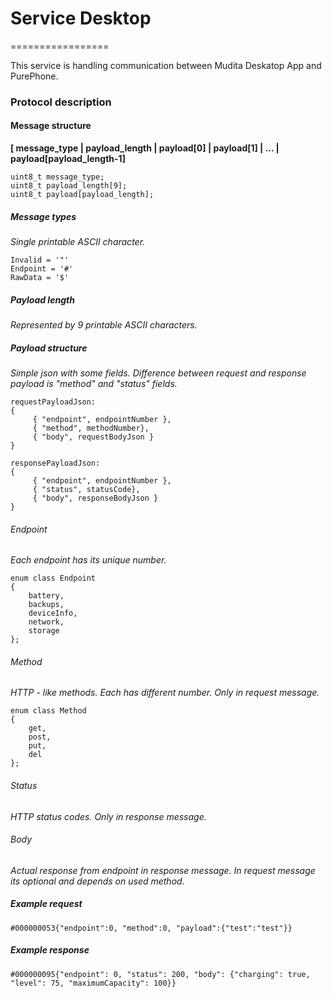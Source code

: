 # Service Desktop
=================

This service is handling communication between Mudita Deskatop App and PurePhone.

### Protocol description

#### Message structure

**[ message_type | payload_length | payload[0] | payload[1] | ... | payload[payload_length-1]**

```
uint8_t message_type;
uint8_t payload_length[9];
uint8_t payload[payload_length];
```

##### Message types
*Single printable ASCII character.*
```
Invalid = '"'
Endpoint = '#'
RawData = '$'
```
##### Payload length
*Represented by 9 printable ASCII characters.*

##### Payload structure
*Simple json with some fields. Difference between request and response payload is "method" and "status" fields.*
```
requestPayloadJson:
{
     { "endpoint", endpointNumber },
     { "method", methodNumber}, 
     { "body", requestBodyJson }
}
```
```
responsePayloadJson:
{
     { "endpoint", endpointNumber },
     { "status", statusCode}, 
     { "body", responseBodyJson }
}
```
###### Endpoint
*Each endpoint has its unique number.*

```
enum class Endpoint
{
    battery,
    backups,
    deviceInfo,
    network,
    storage
};
```

###### Method
*HTTP - like methods. Each has different number. Only in request message.*

```
enum class Method
{
    get,
    post,
    put,
    del
};
```

###### Status
*HTTP status codes. Only in response message.*


###### Body
*Actual response from endpoint in response message. In request message its optional and depends on used method.*

##### Example request

```#000000053{"endpoint":0, "method":0, "payload":{"test":"test"}}```

##### Example response

```#000000095{"endpoint": 0, "status": 200, "body": {"charging": true, "level": 75, "maximumCapacity": 100}}```